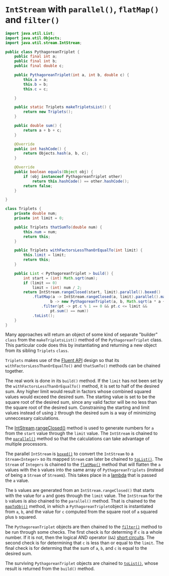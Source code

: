 # `IntStream` with `parallel()`, `flatMap()` and `filter()`

```java
import java.util.List;
import java.util.Objects;
import java.util.stream.IntStream;

public class PythagoreanTriplet {
    public final int a;
    public final int b;
    public final double c;

    public PythagoreanTriplet(int a, int b, double c) {
        this.a = a;
        this.b = b;
        this.c = c;

    }

    public static Triplets makeTripletsList() {
        return new Triplets();
    }

    public double sum() {
        return a + b + c;
    }

    @Override
    public int hashCode() {
        return Objects.hash(a, b, c);
    }

    @Override
    public boolean equals(Object obj) {
        if (obj instanceof PythagoreanTriplet other)
            return this.hashCode() == other.hashCode();
        return false;
    }

}

class Triplets {
    private double num;
    private int limit = 0;

    public Triplets thatSumTo(double num) {
        this.num = num;
        return this;
    }

    public Triplets withFactorsLessThanOrEqualTo(int limit) {
        this.limit = limit;
        return this;
    }

    public List < PythagoreanTriplet > build() {
        int start = (int) Math.sqrt(num);
        if (limit == 0)
            limit = (int) num / 2;
        return IntStream.rangeClosed(start, limit).parallel().boxed()
            .flatMap(a -> IntStream.rangeClosed(a, limit).parallel().mapToObj(
                    b -> new PythagoreanTriplet(a, b, Math.sqrt(a * a + b * b)))
                .filter(pt -> pt.c % 1 == 0 && pt.c <= limit &&
                    pt.sum() == num))
            .toList();
    }
}
```

Many approaches will return an object of some kind of separate "builder" `class` from the `makeTripletsList()` method of the `PythagoreanTriplet` class.
This particular code does this by instantiating and returning a new object from its sibling `Triplets` `class`.

`Triplets` makes use of the [Fluent API][fluent-api] design so that its `withFactorsLessThanOrEqualTo()` and
`thatSumTo()` methods can be chained together.

The real work is done in its `build()` method.
If the `limit` has not been set by the `withFactorsLessThanOrEqualTo()` method, it is set to half of the desired sum.
Any higher limit would result in factors whose combined squared values would exceed the desired sum.
The starting value is set to be the square root of the desired sum, since any valid factor will be no less than the square root of the desired sum.
Constraining the starting and limit values instead of using `2` through the desired sum is a way of minimizing unneccesary calculations.

The [IntStream][intstream].[rangeClosed()][rangeclosed] method is used to generate numbers for `a` from the `start` value through the `limit` value.
The `IntStream` is chained to the [`parallel()`][parallel] method so that the calculations can take advantage of multiple processors.

The parallel `IntStream` is [`boxed()`][boxed] to convert the `IntStream` to a `Stream<Integer>` so its mapped `Stream`
can later be chained to [`toList()`][tolist].
The `Stream` of `Integers` is chained to the [`flatMap()`][flatmap] method that will flatten the `a` values with the `b` values into the same array
of `PythagoreanTriplets` (instead of being a `Stream` of `Stream`s).
This takes place in a [lambda] that is passed the `a` value.

The `b` values are generated from an `IntStream.rangeClosed()` that starts with the value for `a` and goes through the `limit` value.
The `IntStream` for the `b` values is also chained to the `parallel()` method.
That is chained to the [`mapToObj()`][maptoobj] method, in which a `PythagoreanTriplet`object is instantiated
from `a`, `b`, and the value for `c` computed from the square root of `a` squared plus `b` squared.

The `PythagoreanTriplet` objects are then chained to the [`filter()`][filter] method to be run through some checks.
The first check is for determing if `c` is a whole number. If it is not, then the logical AND operator (`&&`)
[short circuits][short-circuit].
The second check is for determining that `c` is less than or equal to the `limit`.
The final check is for determing that the sum of `a`, `b`, and `c` is equal to the desired sum.

The surviving `PythagoreanTriplet` objects are chained to [`toList()`][tolist], whose result is returned from the `build()` method.

[fluent-api]: https://dzone.com/articles/java-fluent-api-design
[intstream]: https://docs.oracle.com/javase/8/docs/api/java/util/stream/IntStream.html
[parallel]: https://docs.oracle.com/javase/8/docs/api/java/util/stream/IntStream.html#parallel--
[rangeclosed]: https://docs.oracle.com/javase/8/docs/api/java/util/stream/IntStream.html#rangeClosed-int-int-
[boxed]: https://docs.oracle.com/javase/8/docs/api/java/util/stream/IntStream.html#boxed--
[flatmap]: https://docs.oracle.com/javase/8/docs/api/java/util/stream/IntStream.html#flatMap-java.util.function.IntFunction-
[maptoobj]: https://docs.oracle.com/javase/8/docs/api/java/util/stream/IntStream.html#mapToObj-java.util.function.IntFunction-
[filter]: https://docs.oracle.com/javase/8/docs/api/java/util/stream/IntStream.html#filter-java.util.function.IntPredicate-
[lambda]: https://www.geeksforgeeks.org/lambda-expressions-java-8/
[short-circuit]: https://www.geeksforgeeks.org/short-circuit-logical-operators-in-java-with-examples/
[loop-fusion]: https://stackoverflow.com/questions/42804226/loop-fusion-of-stream-in-java-8-how-it-works-internally
[toList]: https://docs.oracle.com/javase/8/docs/api/java/util/stream/Collectors.html#toList--
